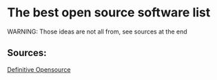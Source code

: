 # The best open source software list
WARNING: Those ideas are not all from, see sources at the end




## Sources:
[Definitive Opensource](https://github.com/mustbeperfect/definitive-opensource)
